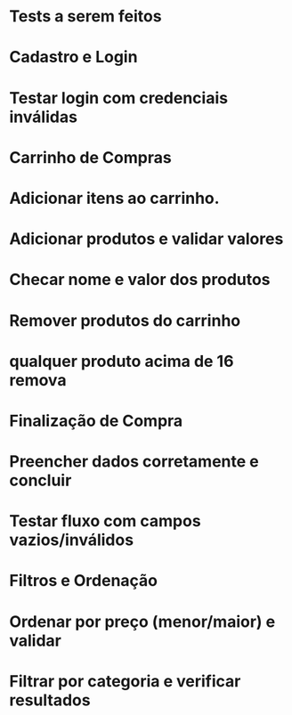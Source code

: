 # Tests a serem feitos

# Cadastro e Login 

# Testar login com credenciais inválidas

# Carrinho de Compras

# Adicionar itens ao carrinho.

# Adicionar produtos e validar valores

# Checar nome e valor dos produtos 

# Remover produtos do carrinho

# qualquer produto acima de 16 remova

# Finalização de Compra

# Preencher dados corretamente e concluir

# Testar fluxo com campos vazios/inválidos

# Filtros e Ordenação

# Ordenar por preço (menor/maior) e validar

# Filtrar por categoria e verificar resultados
